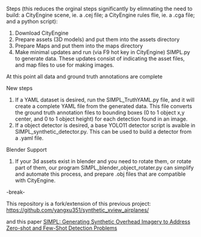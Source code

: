 Steps (this reduces the orginal steps significantly by elimnating the need to build: a CityEngine scene, ie. a .cej file; a CityEngine rules flie, ie. a .cga file; and a python script):
1. Download CityEngine
2. Prepare assets (3D models) and put them into the assets directory
3. Prepare Maps and put them into the maps directory
4. Make minimal updates and run (via F9 hot key in CityEngine) SIMPL.py to generate data. These updates consist of indicating the asset files, and map files to use for making images.

At this point all data and ground truth annotations are complete

New steps
1. If a YAML dataset is desired, run the SIMPL_TruthYAML.py file, and it will create a complete YAML file from the generated data. This file converts the ground truth annotation files to bounding boxes (0 to 1 object x,y center, and 0 to 1 object height) for each detection found in an image.
2. If a object detector is desired, a base YOLO11 detector script is avaible in SIMPL_synthetic_detector.py. This can be used to build a detector from a .yaml file.

Blender Support
1. If your 3d assets exist in blender and you need to rotate them, or rotate part of them, our program SIMPL_blender_object_rotater.py can simplify and automate this process, and prepare .obj files that are compatible with CityEngine.

-break-

This repository is a fork/extension of this previous project: 
https://github.com/yangxu351/synthetic_xview_airplanes/

and this paper
[SIMPL: Generating Synthetic Overhead Imagery to Address Zero-shot and Few-Shot Detection Problems](https://arxiv.org/ftp/arxiv/papers/2106/2106.15681.pdf) 
